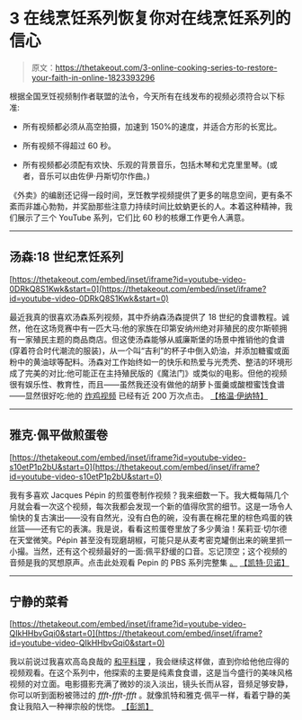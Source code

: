 # 3 在线烹饪系列恢复你对在线烹饪系列的信心

> 原文：<https://thetakeout.com/3-online-cooking-series-to-restore-your-faith-in-online-1823393296>

根据全国烹饪视频制作者联盟的法令，今天所有在线发布的视频必须符合以下标准:



*   所有视频都必须从高空拍摄，加速到 150%的速度，并适合方形的长宽比。

*   所有视频不得超过 60 秒。

*   所有视频都必须配有欢快、乐观的背景音乐，包括木琴和尤克里里琴。(或者，音乐可以由佐伊·丹斯切尔作曲。)

《外卖》的编剧还记得一段时间，烹饪教学视频提供了更多的喘息空间，更有条不紊而非雄心勃勃，并奖励那些注意力持续时间比蚊蚋更长的人。本着这种精神，我们展示了三个 YouTube 系列，它们比 60 秒的核爆工作更令人满意。

* * *

## 汤森:18 世纪烹饪系列

 [https://thetakeout.com/embed/inset/iframe?id=youtube-video-0DRkQ8S1Kwk&start=0](https://thetakeout.com/embed/inset/iframe?id=youtube-video-0DRkQ8S1Kwk&start=0) 

最近我真的很喜欢汤森系列视频，其中乔纳森汤森提供了 18 世纪的食谱教程。诚然，他在这场竞赛中有一匹大马:他的家族在印第安纳州绝对非殖民的皮尔斯顿拥有一家殖民主题的商品商店。但这使汤森能够从威廉斯堡的场景中推销他的食谱(穿着符合时代潮流的服装)，从一个叫“吉利”的杯子中倒入奶油，并添加糖蜜或面粉中的黄油球等配料。汤森对工作始终如一的快乐和热爱与光秃秃、整洁的环境形成了完美的对比:他可能正在主持殖民版的《魔法门》或类似的电影。但他的视频很有娱乐性、教育性，而且——虽然我还没有做他的胡萝卜蛋羹或酸橙蜜饯食谱——显然很好吃:他的 [炸鸡视频](https://www.youtube.com/watch?v=GsyjNef2ydQ) 已经有近 200 万次点击。 [【格温·伊纳特】](http://twitter.com/gwenemarie)

* * *

## 雅克·佩平做煎蛋卷

 [https://thetakeout.com/embed/inset/iframe?id=youtube-video-s10etP1p2bU&start=0](https://thetakeout.com/embed/inset/iframe?id=youtube-video-s10etP1p2bU&start=0) 

我有多喜欢 Jacques Pépin 的煎蛋卷制作视频？我来细数一下。我大概每隔几个月就会看一次这个视频，每次我都会发现一个新的值得欣赏的细节。这是一场令人愉快的复古演出——没有自然光，没有白色的碗，没有裹在棉花里的棕色鸡蛋的铁丝篮——还有它的表演。我是说，看看这煎蛋卷里放了多少黄油！茱莉亚·切尔德在天堂微笑。Pépin 甚至没有现磨胡椒，可能只是从麦考密克罐倒出来的碗里抓一小撮。当然，还有这个视频最好的一面:佩平舒缓的口音。忘记顶空；这个视频的音频是我的冥想原声。点击此处观看 Pepin 的 PBS 系列完整集 [。](https://www.youtube.com/playlist?list=PL435B8F0CB00AF764) [【凯特·贝诺】](http://twitter.com/kbernot)

* * *

## 宁静的菜肴

 [https://thetakeout.com/embed/inset/iframe?id=youtube-video-QIkHHbvGqi0&start=0](https://thetakeout.com/embed/inset/iframe?id=youtube-video-QIkHHbvGqi0&start=0) 

我以前说过我喜欢高岛良哉的 [和平料理](https://www.youtube.com/user/ryoya1983/featured) ，我会继续这样做，直到你给他他应得的视频观看。在这个系列中，他探索的主要是纯素食食谱，这是当今盛行的美味风格视频的对立面。电影摄影充满了微妙的淡入淡出，镜头长而从容，音频足够安静，你可以听到面粉被筛过的 *ffft-ffft-ffft* 。就像凯特和雅克·佩平一样，看着宁静的美食让我陷入一种禅宗般的恍惚。 [【彭凯】](http://twitter.com/pang)